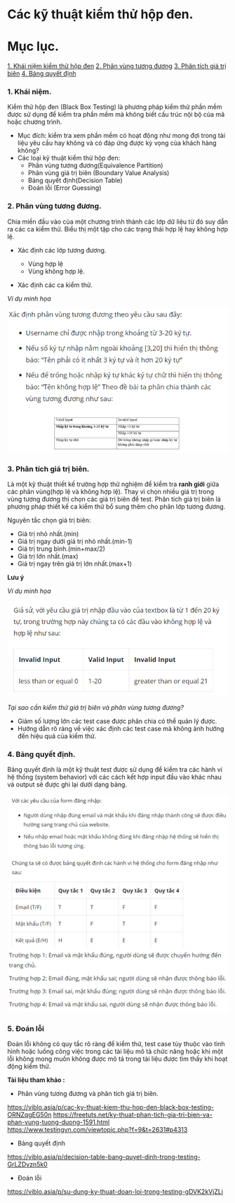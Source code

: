 # Các kỹ thuật kiểm thử hộp đen.

# Mục lục.

[1. Khái niệm kiểm thử hộp đen](#khainiem)
[2. Phân vùng tương đương](#tuongduong)
[3. Phân tích giá trị biên](#giatribien)
[4. Bảng quyết định](#bang)

<a name=khainiem></a>

### 1. Khái niệm. 

Kiểm thử hộp đen (Black Box Testing) là phương pháp kiểm thử phần mềm được sử dụng để kiểm tra phần mềm mà không biết cấu trúc nội bộ của mã hoặc chương trình. 
- Mục đích: kiểm tra xem phần mềm có hoạt động như mong đợi trong tài liệu yêu cầu hay không và có đáp ứng được kỳ vọng của khách hàng không?
- Các loại kỹ thuật kiểm thử hộp đen: 
    - Phân vùng tương đương(Equivalence Partition)
    - Phân vùng giá trị biên (Boundary Value Analysis)
    - Bảng quyết định(Decision Table)
    - Đoán lỗi (Error Guessing)

<a name="tuongduong"></a>

### 2. Phân vùng tương đương.

   Chia miền đầu vào của một chương trình thành các lớp dữ liệu từ đó suy dẫn ra các ca kiểm thử. Biểu thị một tập cho các trạng thái hợp lệ hay không hợp lệ.

- Xác định các lớp tương đương.

    - Vùng hợp lệ 
    - Vùng không hợp lệ.

- Xác định các ca kiểm thử.

*Ví dụ minh họa*

![Ví dụ phân vùng tương đương](../images/tuongduong.png)


<a name="giatribien"></a>

### 3. Phân tích giá trị biên. 

Là một kỹ thuật thiết kế trường hợp thử nghiệm để kiểm tra **ranh giới** giữa các phân vùng(hợp lệ và không hợp lệ). Thay vì chọn nhiều giá trị trong vùng tương đương thì chọn các giá trị biên để test. Phân tích giá trị biên là phương pháp thiết kế ca kiểm thử bổ sung thêm cho phân lớp tương đương.

Nguyên tắc chọn giá trị biên: 

- Giá trị nhỏ nhất.(min)
- Giá trị ngay dưới giá trị nhỏ nhất.(min-1)
- Giá trị trung bình.(min+max/2)
- Giá trị lớn nhất.(max)
- Giá trị ngay trên giá trị lớn nhất.(max+1)

**Lưu ý**


*Ví dụ minh họa*

![Ví dụ minh họa phân tích giá trị biên](../images/gtribien.png)

*Tại sao cần kiểm thử giá trị biên và phân vùng tương đương?*

- Giảm số lượng lớn các test case được phân chia có thể quản lý được. 
- Hướng dẫn rõ ràng về việc xác định các test case mà không ảnh hưởng đến hiệu quả của kiểm thử. 

<a name="bang"></a>

### 4. Bảng quyết định.

Bảng quyết định là một kỹ thuật test được sử dụng để kiểm tra các hành vi hệ thống (system behavior) với các cách kết hợp input đầu vào khác nhau và output sẽ được ghi lại dưới dạng bảng. 

![Ví dụ về bảng quyết định](../images/bang1.png)
![Ví dụ về bảng quyết định](../images/bang2.png)

<a name="error"></a>

### 5. Đoán lỗi 

Đoán lỗi không có quy tắc rõ ràng để kiểm thử, test case tùy thuộc vào tình hình hoặc luồng công việc trong các tài liệu mô tả chức năng hoặc khi một lỗi không mong muốn không được mô tả trong tài liệu được tìm thấy khi hoạt động kiểm thử.




**Tài liệu tham khảo :**

- Phân vùng tương đương và phân tích giá trị biên. 

https://viblo.asia/p/cac-ky-thuat-kiem-thu-hop-den-black-box-testing-ORNZqgEG50n
https://freetuts.net/ky-thuat-phan-tich-gia-tri-bien-va-phan-vung-tuong-duong-1591.html
https://www.testingvn.com/viewtopic.php?f=9&t=2631#p4313

- Bảng quyết định 

https://viblo.asia/p/decision-table-bang-quyet-dinh-trong-testing-GrLZDvzn5k0

- Đoán lỗi 

https://viblo.asia/p/su-dung-ky-thuat-doan-loi-trong-testing-gDVK2kVjZLj